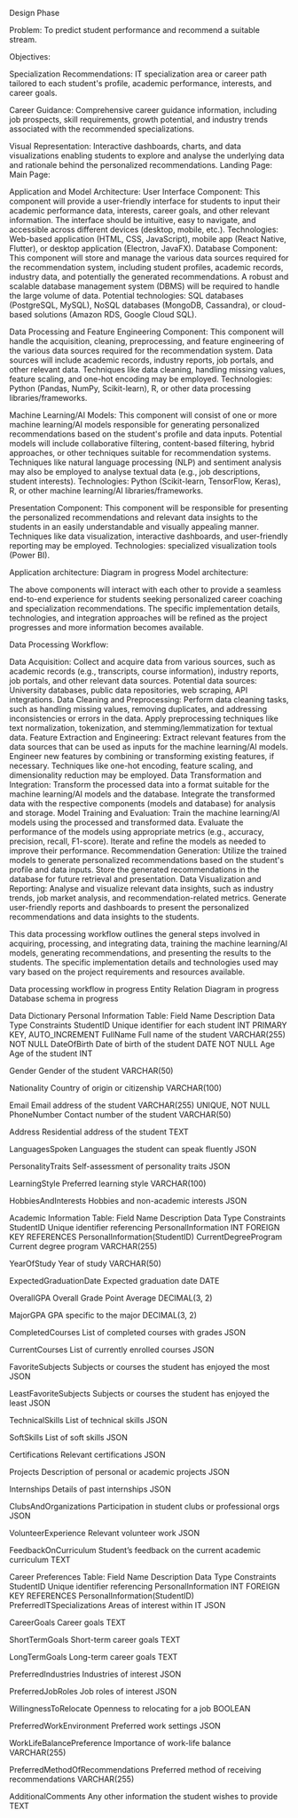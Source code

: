 Design Phase

Problem:
To predict student performance and recommend a suitable stream.

Objectives:

Specialization Recommendations: IT specialization area or career path tailored to each student's profile, academic performance, interests, and career goals.

Career Guidance: Comprehensive career guidance information, including job prospects, skill requirements, growth potential, and industry trends associated with the recommended specializations.


Visual Representation: Interactive dashboards, charts, and data visualizations enabling students to explore and analyse the underlying data and rationale behind the personalized recommendations.
Landing Page:
Main Page:

Application and Model Architecture:
User Interface Component: 
This component will provide a user-friendly interface for students to input their academic performance data, interests, career goals, and other relevant information.
The interface should be intuitive, easy to navigate, and accessible across different devices (desktop, mobile, etc.).
Technologies: Web-based application (HTML, CSS, JavaScript), mobile app (React Native, Flutter), or desktop application (Electron, JavaFX).
Database Component: 
This component will store and manage the various data sources required for the recommendation system, including student profiles, academic records, industry data, and potentially the generated recommendations.
A robust and scalable database management system (DBMS) will be required to handle the large volume of data.
Potential technologies: SQL databases (PostgreSQL, MySQL), NoSQL databases (MongoDB, Cassandra), or cloud-based solutions (Amazon RDS, Google Cloud SQL).


Data Processing and Feature Engineering Component: 
This component will handle the acquisition, cleaning, preprocessing, and feature engineering of the various data sources required for the recommendation system.
Data sources will include academic records, industry reports, job portals, and other relevant data.
Techniques like data cleaning, handling missing values, feature scaling, and one-hot encoding may be employed.
Technologies: Python (Pandas, NumPy, Scikit-learn), R, or other data processing libraries/frameworks.

Machine Learning/AI Models: 
This component will consist of one or more machine learning/AI models responsible for generating personalized recommendations based on the student's profile and data inputs.
Potential models will include collaborative filtering, content-based filtering, hybrid approaches, or other techniques suitable for recommendation systems.
Techniques like natural language processing (NLP) and sentiment analysis may also be employed to analyse textual data (e.g., job descriptions, student interests).
Technologies: Python (Scikit-learn, TensorFlow, Keras), R, or other machine learning/AI libraries/frameworks.

Presentation Component: 
This component will be responsible for presenting the personalized recommendations and relevant data insights to the students in an easily understandable and visually appealing manner.
Techniques like data visualization, interactive dashboards, and user-friendly reporting may be employed.
Technologies: specialized visualization tools (Power BI).

Application architecture:
Diagram in progress
Model architecture:



The above components will interact with each other to provide a seamless end-to-end experience for students seeking personalized career coaching and specialization recommendations. The specific implementation details, technologies, and integration approaches will be refined as the project progresses and more information becomes available.


Data Processing Workflow:

Data Acquisition: 
Collect and acquire data from various sources, such as academic records (e.g., transcripts, course information), industry reports, job portals, and other relevant data sources.
Potential data sources: University databases, public data repositories, web scraping, API integrations.
Data Cleaning and Preprocessing: 
Perform data cleaning tasks, such as handling missing values, removing duplicates, and addressing inconsistencies or errors in the data.
Apply preprocessing techniques like text normalization, tokenization, and stemming/lemmatization for textual data.
Feature Extraction and Engineering: 
Extract relevant features from the data sources that can be used as inputs for the machine learning/AI models.
Engineer new features by combining or transforming existing features, if necessary.
Techniques like one-hot encoding, feature scaling, and dimensionality reduction may be employed.
Data Transformation and Integration: 
Transform the processed data into a format suitable for the machine learning/AI models and the database.
Integrate the transformed data with the respective components (models and database) for analysis and storage.
Model Training and Evaluation: 
Train the machine learning/AI models using the processed and transformed data.
Evaluate the performance of the models using appropriate metrics (e.g., accuracy, precision, recall, F1-score).
Iterate and refine the models as needed to improve their performance.
Recommendation Generation: 
Utilize the trained models to generate personalized recommendations based on the student's profile and data inputs.
Store the generated recommendations in the database for future retrieval and presentation.
Data Visualization and Reporting: 
Analyse and visualize relevant data insights, such as industry trends, job market analysis, and recommendation-related metrics.
Generate user-friendly reports and dashboards to present the personalized recommendations and data insights to the students.


This data processing workflow outlines the general steps involved in acquiring, processing, and integrating data, training the machine learning/AI models, generating recommendations, and presenting the results to the students. The specific implementation details and technologies used may vary based on the project requirements and resources available.



Data processing workflow in progress
Entity Relation Diagram in progress
Database schema in progress





	












Data Dictionary
Personal Information Table:
Field Name
Description
Data Type
Constraints
StudentID
Unique identifier for each student
INT
PRIMARY KEY, AUTO_INCREMENT
FullName
Full name of the student
VARCHAR(255)
NOT NULL
DateOfBirth
Date of birth of the student
DATE
NOT NULL
Age
Age of the student
INT


Gender
Gender of the student
VARCHAR(50)


Nationality
Country of origin or citizenship
VARCHAR(100)


Email
Email address of the student
VARCHAR(255)
UNIQUE, NOT NULL
PhoneNumber
Contact number of the student
VARCHAR(50)


Address
Residential address of the student
TEXT


LanguagesSpoken
Languages the student can speak fluently
JSON


PersonalityTraits
Self-assessment of personality traits
JSON


LearningStyle
Preferred learning style
VARCHAR(100)


HobbiesAndInterests
Hobbies and non-academic interests
JSON









Academic Information Table:
Field Name
Description
Data Type
Constraints
StudentID
Unique identifier referencing PersonalInformation
INT
FOREIGN KEY REFERENCES PersonalInformation(StudentID)
CurrentDegreeProgram
Current degree program
VARCHAR(255)


YearOfStudy
Year of study
VARCHAR(50)


ExpectedGraduationDate
Expected graduation date
DATE


OverallGPA
Overall Grade Point Average
DECIMAL(3, 2)


MajorGPA
GPA specific to the major
DECIMAL(3, 2)


CompletedCourses
List of completed courses with grades
JSON


CurrentCourses
List of currently enrolled courses
JSON


FavoriteSubjects
Subjects or courses the student has enjoyed the most
JSON


LeastFavoriteSubjects
Subjects or courses the student has enjoyed the least
JSON


TechnicalSkills
List of technical skills
JSON


SoftSkills
List of soft skills
JSON


Certifications
Relevant certifications
JSON


Projects
Description of personal or academic projects
JSON


Internships
Details of past internships
JSON


ClubsAndOrganizations
Participation in student clubs or professional orgs
JSON


VolunteerExperience
Relevant volunteer work
JSON


FeedbackOnCurriculum
Student’s feedback on the current academic curriculum
TEXT



	


Career Preferences Table:
Field Name
Description
Data Type
Constraints
StudentID
Unique identifier referencing PersonalInformation
INT
FOREIGN KEY REFERENCES PersonalInformation(StudentID)
PreferredITSpecializations
Areas of interest within IT
JSON


CareerGoals
Career goals
TEXT


ShortTermGoals
Short-term career goals
TEXT


LongTermGoals
Long-term career goals
TEXT


PreferredIndustries
Industries of interest
JSON


PreferredJobRoles
Job roles of interest
JSON


WillingnessToRelocate
Openness to relocating for a job
BOOLEAN


PreferredWorkEnvironment
Preferred work settings
JSON


WorkLifeBalancePreference
Importance of work-life balance
VARCHAR(255)


PreferredMethodOfRecommendations
Preferred method of receiving recommendations
VARCHAR(255)


AdditionalComments
Any other information the student wishes to provide
TEXT







